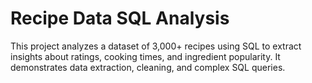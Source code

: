# Recipe Data SQL Analysis
This project analyzes a dataset of 3,000+ recipes using SQL to extract insights about ratings, cooking times, and ingredient popularity. It demonstrates data extraction, cleaning, and complex SQL queries.
